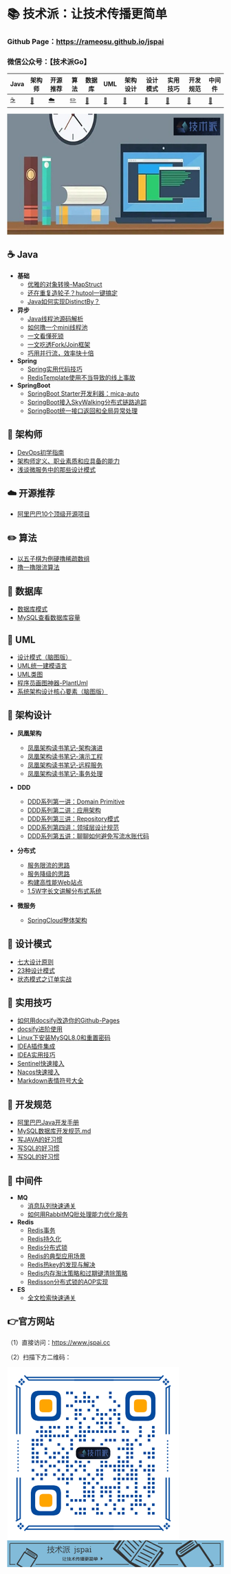 

# 📚 技术派：让技术传播更简单

### Github Page：https://rameosu.github.io/jspai

### 微信公众号：【技术派Go】

| Java        | 架构师    | 开源推荐        | 算法                | 数据库      | UML         | 架构设计    | 设计模式    | 实用技巧    | 开发规范     | 中间件              |
| ----------- | ----------- | ----------- | ------------------- | ----------- | ----------- | ----------- | ----------- | ----------- | ------------ | ------------------- |
| [☕](#nav-1) | [📝](#nav-1) | [☁️](#nav-3) | [✏️](#nav-4) | [💾](#nav-5) | [📐](#nav-6) | [👑](#nav-7) | [🎯](#nav-8) | [🔧](#nav-9) | [📘](#nav-10) | [🚀](#nav-10) |

![logo](docs/assets/rameo/jsp.jpg) 

<span id="nav-1"></span>

## ☕ Java
- **基础**
    - [优雅的对象转换-MapStruct](https://rameosu.github.io/jspai/#/Java/优雅的对象转换-MapStruct.md)
    - [还在重复造轮子？hutool一键搞定](https://rameosu.github.io/jspai/#/Java/还在重复造轮子？hutool一键搞定.md)
    - [Java如何实现DistinctBy？](https://rameosu.github.io/jspai/#/Java/Java如何实现DistinctBy.md)
- **异步**    
    - [Java线程池源码解析](https://rameosu.github.io/jspai/#/Java/Java线程池源码解析.md)
    - [如何撸一个mini线程池](https://rameosu.github.io/jspai/#/Java/如何撸一个mini线程池.md)
    - [一文看懂死锁](https://rameosu.github.io/jspai/#/Java/一文看懂死锁.md)
    - [一文吃透Fork/Join框架](https://rameosu.github.io/jspai/#/Java/一文吃透ForkJoin框架.md)
    - [巧用并行流，效率快十倍](https://rameosu.github.io/jspai/#/Java/巧用并行流，效率快十倍.md)
- **Spring**    
    - [Spring实用代码技巧](https://rameosu.github.io/jspai/#/Java/Spring/Spring实用代码技巧.md)
    - [RedisTemplate使用不当导致的线上事故](https://rameosu.github.io/jspai/#/Java/Spring/RedisTemplate使用不当导致的线上事故.md)
- **SpringBoot**    
    - [SpringBoot Starter开发利器：mica-auto](https://rameosu.github.io/jspai/#/Java/SpringBoot/mica-auto.md)
    - [SpringBoot接入SkyWalking分布式链路追踪](https://rameosu.github.io/jspai/#/Java/SpringBoot/SpringBoot接入SkyWalking分布式链路追踪.md)
    - [SpringBoot统一接口返回和全局异常处理](https://rameosu.github.io/jspai/#/Java/SpringBoot/SpringBoot统一接口返回和全局异常处理.md)


<span id="nav-2"></span>

## 📝 架构师
- [DevOps初学指南](https://rameosu.github.io/jspai/#/Architect/DevOps初学指南.md)
- [架构师定义、职业素质和应具备的能力](https://rameosu.github.io/jspai/#/Architect/架构师定义、职业素质和应具备的能力.md)
- [浅谈微服务中的那些设计模式](https://rameosu.github.io/jspai/#/Architect/浅谈微服务中的那些设计模式.md)

<span id="nav-3"></span>

## ☁️ 开源推荐
- [阿里巴巴10个顶级开源项目](https://rameosu.github.io/jspai/#/OpenSource/阿里巴巴10个顶级开源项目.md)

<span id="nav-4"></span>

## ✏️ 算法

- [以五子棋为例硬撸稀疏数组](https://rameosu.github.io/jspai/#/Algorithm/以五子棋为例硬撸稀疏数组.md)
- [撸一撸限流算法](https://rameosu.github.io/jspai/#/Algorithm/撸一撸限流算法.md)

<span id="nav-5"></span>

## 💾 数据库
- [数据库模式](https://rameosu.github.io/jspai/#/Database/数据库模式.md)
- [MySQL查看数据库容量](https://rameosu.github.io/jspai/#/Database/MySQL查看数据库容量.md)

<span id="nav-6"></span>
## 📐 UML
- [设计模式（脑图版）](https://rameosu.github.io/jspai/#/UML/设计模式（脑图版）.md)
- [UML统一建模语言](https://rameosu.github.io/jspai/#/UML/UML统一建模语言.md)
- [UML类图](https://rameosu.github.io/jspai/#/UML/UML类图.md)
- [程序员画图神器-PlantUml](https://rameosu.github.io/jspai/#/UML/程序员画图神器-PlantUml.md)
- [系统架构设计核心要素（脑图版）](https://rameosu.github.io/jspai/#/UML/系统架构设计核心要素（脑图版）.md)

<span id="nav-7"></span>

## 👑 架构设计
- **凤凰架构**
    - [凤凰架构读书笔记-架构演进](https://rameosu.github.io/jspai/#/Architecture/凤凰架构读书笔记-架构演进.md)
    - [凤凰架构读书笔记-演示工程](https://rameosu.github.io/jspai/#/Architecture/凤凰架构读书笔记-演示工程.md)
    - [凤凰架构读书笔记-远程服务](https://rameosu.github.io/jspai/#/Architecture/凤凰架构读书笔记-远程服务.md)
    - [凤凰架构读书笔记-事务处理](https://rameosu.github.io/jspai/#/Architecture/凤凰架构读书笔记-事务处理.md)

- **DDD**
    - [DDD系列第一讲：Domain Primitive](https://rameosu.github.io/jspai/#/Architecture/DDD/DDD系列第一讲：Domain-Primitive.md)
    - [DDD系列第二讲：应用架构](https://rameosu.github.io/jspai/#/Architecture/DDD/DDD系列第二讲：应用架构.md)
    - [DDD系列第三讲：Repository模式](https://rameosu.github.io/jspai/#/Architecture/DDD/DDD系列第三讲：Repository模式.md)
    - [DDD系列第四讲：领域层设计规范](https://rameosu.github.io/jspai/#/Architecture/DDD/DDD系列第四讲：领域层设计规范.md)
    - [DDD系列第五讲：聊聊如何避免写流水账代码](https://rameosu.github.io/jspai/#/Architecture/DDD/DDD系列第五讲：聊聊如何避免写流水账代码.md)

- **分布式**
    - [服务限流的思路](https://rameosu.github.io/jspai/#/Architecture/服务限流的思路.md)
    - [服务降级的思路](https://rameosu.github.io/jspai/#/Architecture/服务降级的思路.md)
    - [构建高性能Web站点](https://rameosu.github.io/jspai/#/Architecture/构建高性能Web站点.md)
    - [1.5W字长文讲解分布式系统](https://rameosu.github.io/jspai/#/Architecture/1.5W%E5%AD%97%E9%95%BF%E6%96%87%E8%AE%B2%E8%A7%A3%E5%88%86%E5%B8%83%E5%BC%8F%E7%B3%BB%E7%BB%9F)

- **微服务**
    - [SpringCloud整体架构](https://rameosu.github.io/jspai/#/Architecture/SpringCloud/SpringCloud整体架构.md)

<span id="nav-8"></span>

## 🎯 设计模式

- [七大设计原则](https://rameosu.github.io/jspai/#/DesignPattern/七大设计原则.md)
- [23种设计模式](https://rameosu.github.io/jspai/#/DesignPattern/23种设计模式.md)
- [状态模式之订单实战](https://rameosu.github.io/jspai/#/DesignPattern/状态模式之订单实战.md)

<span id="nav-9"></span>

## 🔧 实用技巧
- [如何用docsify改造你的Github-Pages](https://rameosu.github.io/jspai/#/Skill/如何用docsify改造你的Github-Pages.md)
- [docsify进阶使用](https://rameosu.github.io/jspai/#/Skill/docsify进阶使用.md)
- [Linux下安装MySQL8.0和重置密码](https://rameosu.github.io/jspai/#/Skill/Linux下安装MySQL8.0和重置密码.md)
- [IDEA插件集成](https://rameosu.github.io/jspai/#/Skill/IDEA插件集成.md)
- [IDEA实用技巧](https://rameosu.github.io/jspai/#/Skill/IDEA实用技巧.md)
- [Sentinel快速接入](https://rameosu.github.io/jspai/#/Skill/Sentinel快速接入.md)
- [Nacos快速接入](https://rameosu.github.io/jspai/#/Skill/Nacos快速接入.md)
- [Markdown表情符号大全](https://rameosu.github.io/jspai/#/Skill/Markdown表情符号大全.md)

<span id="nav-10"></span>

## 📘 开发规范
- [阿里巴巴Java开发手册](https://rameosu.github.io/jspai/#/Specification/阿里巴巴Java开发手册.md)
- [MySQL数据库开发规范.md](https://rameosu.github.io/jspaiSpecification/MySQL数据库开发规范.md)
- [写JAVA的好习惯](https://rameosu.github.io/jspai/#/Specification/写JAVA的好习惯.md)
- [写SQL的好习惯](https://rameosu.github.io/jspai/#/Specification/写SQL的好习惯.md)
- [写SQL的好习惯](https://rameosu.github.io/jspai/#/Specification/写SQL的好习惯.md)

<span id="nav-11"></span>

## 🚀 中间件
- **MQ**
    - [消息队列快速通关](https://rameosu.github.io/jspai/#/Middleware/MQ/消息队列快速通关.md)
    - [如何用RabbitMQ批处理能力优化服务](https://rameosu.github.io/jspai/#/Middleware/MQ/如何用RabbitMQ批处理能力优化服务.md)
- **Redis**
    - [Redis事务](https://rameosu.github.io/jspai/#/Middleware/Redis/Redis事务.md)
    - [Redis持久化](https://rameosu.github.io/jspai/#/Middleware/Redis/Redis持久化.md)
    - [Redis分布式锁](https://rameosu.github.io/jspai/#/Middleware/Redis/Redis分布式锁.md)
    - [Redis的典型应用场景](https://rameosu.github.io/jspai/#/Middleware/Redis/Redis的应用场景.md)
    - [Redis热key的发现与解决](https://rameosu.github.io/jspai/#/Middleware/Redis/Redis热key的发现与解决.md)
    - [Redis内存淘汰策略和过期键清除策略](https://rameosu.github.io/jspai/#/Middleware/Redis/Redis内存淘汰策略和过期键清除策略.md)
    - [Redisson分布式锁的AOP实现](https://rameosu.github.io/jspai/#/Middleware/Redis/Redisson分布式锁的AOP实现.md)
- **ES**
    - [全文检索快速通关](https://rameosu.github.io/jspai/#/Middleware/ES/全文检索快速通关.md)

## 👉官方网站

（1）直接访问：https://www.jspai.cc

（2）扫描下方二维码：

![qrcode](docs/assets/rameo/qrcode.png)
![banner](docs/assets/rameo/jspai.jpg) 
